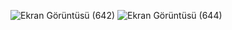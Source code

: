 

![Ekran Görüntüsü (642)](https://github.com/user-attachments/assets/5bb690bc-c086-4a85-b3e4-7e7939898c1f)
![Ekran Görüntüsü (644)](https://github.com/user-attachments/assets/c32f6606-3b62-4a38-bedc-041c43fc18d4)
